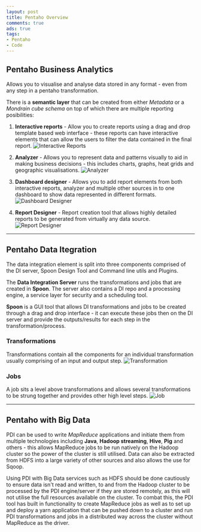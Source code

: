 ```yaml
---
layout: post
title: Pentaho Overview
comments: true
ads: true
tags:
- Pentaho
- Code
---
```


## Pentaho Business Analytics
Allows you to visualise and analyse data stored in any format - even from any step in a pentaho transformation.

There is a **semantic layer** that can be created from either *Metadata* or a *Mondrain cube schema* on top of which there are multiple reporting posibilities:

1. **Interactive reports** - Allow you to create reports using a drag and drop template based web interface - these reports can have interactive elements that can allow the users to filter the data contained in the final report.
![Interactive Reports](http://infocenter.pentaho.com/help/topic/getting_started_with_pentaho/images/ssGettingStartedInteractiveScreen1.png)

2. **Analyzer** - Allows you to represent data and patterns visually to aid in making business decisions - this includes charts, graphs, heat grids and geographic visualisations.
![Analyzer](http://infocenter.pentaho.com/help/topic/getting_started_with_pentaho/images/ssgetstartedwidgetAnalyzerPanel.png)

3. **Dashboard designer** - Allows you to add report elements from both interactive reports, analyzer and multiple other sources in to one dashboard to show data represented in different formats.
![Dashboard Designer](http://infocenter.pentaho.com/help/topic/getting_started_with_pentaho/images/ssgetstartedwidgetDashboardPanel.png)

4. **Report Designer** - Report creation tool that allows highly detailed reports to be generated from virtually any data source.
![Report Designer](http://reportipedia.com/reportingsoftware/SoftwareImages/pentaho_report_designer.jpg)

_____________________________________________________________________________________________________________________________

## Pentaho Data Itegration
The data integration element is split into three components comprised of the DI server, Spoon Design Tool and Command line utils and Plugins.

The **Data Integration Server** runs the transformations and jobs that are created in **Spoon**. The server also contains a DI repo and a processing engine, a service layer for security and a scheduling tool.

**Spoon** is a GUI tool that allows DI transformations and jobs to be created through a drag and drop interface - it can execute these jobs then on the DI server and provide the outputs/results for each step in the transformation/process.

### Transformations
Transformations contain all the components for an individual transformation usually comprising of an input and output step.
![Transformation](http://www.sentric.ch/wp-content/uploads/2013/01/Pentaho-Data-Integration-Graphical-Designer.png)

### Jobs
A job sits a level above transformations and allows several transformations to be strung together and provides other high level steps.
![Job](https://splicemachine.zendesk.com/hc/en-us/article_attachments/200777378/pentaho_ky6r_job.png)

_____________________________________________________________________________________________________________________________

## Pentaho with Big Data

PDI can be used to write *MapReduce* applications and initiate them from multiple technologies including **Java**, **Hadoop streaming**, **Hive**, **Pig** and others - this allows MapReduce jobs to be run natively on the Hadoop cluster so the power of the cluster is still utilised.
Data can also be extracted from HDFS into a large variety of other sources and also allows the use for Sqoop.

Using PDI with Big Data services such as HDFS should be done cautiously to ensure data isn't read and written, to and from the Hadoop cluster to be processed by the PDI engine/server if they are stored remotely, as this will not utilise the full resources available on the cluster. To combat this, the PDI tool has built in functionality to create MapReduce jobs as well as to set up and deploy a yarn application that can be pushed down to a cluster and run PDI transformations and jobs in a distributed way across the cluster without MapReduce as the driver.
